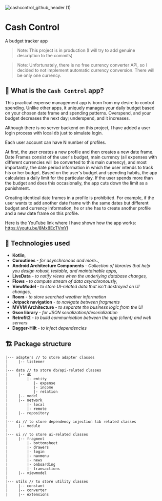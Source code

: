 ![cashcontrol_github_header (1)](https://github.com/kananbashir/Cash-Control/assets/116954772/bc5a9a4a-f622-4730-b1a2-1981c6581bcf)

# Cash Control
A budget tracker app

> Note: This project is in production (I will try to add genuine description to the commits)

> Note: Unfortunately, there is no free currency converter API, so I decided to not implement automatic currency conversion. There will be only one currency.


## :thinking: **What is the `Cash Control` app?**


This practical expense management app is born from my desire to control spending. Unlike other apps, it uniquely manages your daily budget based on your chosen date frame and spending patterns. Overspend, and your budget decreases the next day; underspend, and it increases.

Although there is no server backend on this project, I have added a user login process with local db just to simulate login.

Each user account can have N number of profiles.

At first, the user creates a new profile and then creates a new date frame. Date Frames consist of the user's budget, main currency (all expenses with different currencies will be converted to this main currency), and most importantly, the date period information in which the user intends to track his or her budget. Based on the user's budget and spending habits, the app calculates a daily limit for the particular day. If the user spends more than the budget and does this occasionally, the app cuts down the limit as a punishment.

Creating identical date frames in a profile is prohibited. For example, if the user wants to add another date frame with the same dates but different budget and currency information, he or she has to create another profile and a new date frame on this profile.

Here is the YouTube link where I have shown how the app works:
https://youtu.be/8Mx8EcTVmYI

## :rocket: **Technologies used**
- **Kotlin**,
- **Coroutines** - _for asynchronous and more..,_
- **Android Architecture Components** - _Collection of libraries that help you design robust, testable, and maintainable apps,_
- **LiveData** - _to notify views when the underlying database changes,_
- **Flows** - _to compute stream of data asynchronously,_
- **ViewModel** - _to store UI-related data that isn't destroyed on UI changes,_
- **Room** - _to store searched weather information_
- **Jetpack navigation** - _to navigate between fragments_
- **MVVM Architecture** - _to separate the business logic from the UI_
- **Gson library** - _for JSON serialization/deserialization_
- **Retrofit2** - _to build communication between the app (client) and web servers_
- **Dagger-Hilt** - _to inject dependencies_

## :building_construction: **Package structure**
```
|--- adapters // to store adapter classes
|     |-- listener
|
|--- data // to store db/api-related classes
|     |-- db
|         |- entity
|            |- expense
|            |- income
|            |- relation
|     |-- model
|     |-- network
|         |- local
|         |- remote
|     |-- repository
|
|--- di // to store dependency injection lib related classes
|     |-- module
|
|--- ui // to store ui-related classes
|     |-- fragment
|         |- bottomsheet
|         |- drawers
|         |- login
|         |- navmenu
|         |- news
|         |- onboarding
|         |- transactions
|     |-- viewmodel
|
|--- utils // to store utility classes
|     |-- constant
|     |-- converter
|     |-- extensions
```
